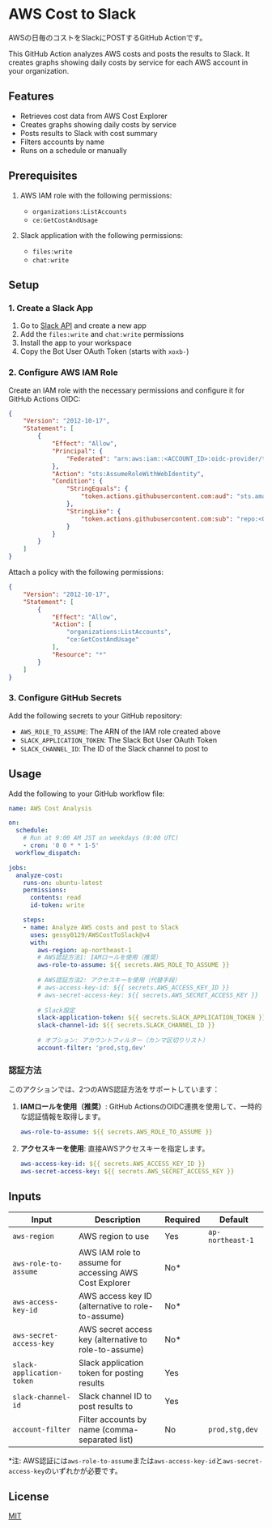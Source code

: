 # AWS Cost to Slack

AWSの日毎のコストをSlackにPOSTするGitHub Actionです。

This GitHub Action analyzes AWS costs and posts the results to Slack. It creates graphs showing daily costs by service for each AWS account in your organization.

## Features

- Retrieves cost data from AWS Cost Explorer
- Creates graphs showing daily costs by service
- Posts results to Slack with cost summary
- Filters accounts by name
- Runs on a schedule or manually

## Prerequisites

1. AWS IAM role with the following permissions:
   - `organizations:ListAccounts`
   - `ce:GetCostAndUsage`

2. Slack application with the following permissions:
   - `files:write`
   - `chat:write`

## Setup

### 1. Create a Slack App

1. Go to [Slack API](https://api.slack.com/apps) and create a new app
2. Add the `files:write` and `chat:write` permissions
3. Install the app to your workspace
4. Copy the Bot User OAuth Token (starts with `xoxb-`)

### 2. Configure AWS IAM Role

Create an IAM role with the necessary permissions and configure it for GitHub Actions OIDC:

```json
{
    "Version": "2012-10-17",
    "Statement": [
        {
            "Effect": "Allow",
            "Principal": {
                "Federated": "arn:aws:iam::<ACCOUNT_ID>:oidc-provider/token.actions.githubusercontent.com"
            },
            "Action": "sts:AssumeRoleWithWebIdentity",
            "Condition": {
                "StringEquals": {
                    "token.actions.githubusercontent.com:aud": "sts.amazonaws.com"
                },
                "StringLike": {
                    "token.actions.githubusercontent.com:sub": "repo:<GITHUB_USERNAME>/<REPO_NAME>:*"
                }
            }
        }
    ]
}
```

Attach a policy with the following permissions:

```json
{
    "Version": "2012-10-17",
    "Statement": [
        {
            "Effect": "Allow",
            "Action": [
                "organizations:ListAccounts",
                "ce:GetCostAndUsage"
            ],
            "Resource": "*"
        }
    ]
}
```

### 3. Configure GitHub Secrets

Add the following secrets to your GitHub repository:

- `AWS_ROLE_TO_ASSUME`: The ARN of the IAM role created above
- `SLACK_APPLICATION_TOKEN`: The Slack Bot User OAuth Token
- `SLACK_CHANNEL_ID`: The ID of the Slack channel to post to

## Usage

Add the following to your GitHub workflow file:

```yaml
name: AWS Cost Analysis

on:
  schedule:
    # Run at 9:00 AM JST on weekdays (0:00 UTC)
    - cron: '0 0 * * 1-5'
  workflow_dispatch:

jobs:
  analyze-cost:
    runs-on: ubuntu-latest
    permissions:
      contents: read
      id-token: write

    steps:
    - name: Analyze AWS costs and post to Slack
      uses: gessy0129/AWSCostToSlack@v4
      with:
        aws-region: ap-northeast-1
        # AWS認証方法1: IAMロールを使用（推奨）
        aws-role-to-assume: ${{ secrets.AWS_ROLE_TO_ASSUME }}
        
        # AWS認証方法2: アクセスキーを使用（代替手段）
        # aws-access-key-id: ${{ secrets.AWS_ACCESS_KEY_ID }}
        # aws-secret-access-key: ${{ secrets.AWS_SECRET_ACCESS_KEY }}
        
        # Slack設定
        slack-application-token: ${{ secrets.SLACK_APPLICATION_TOKEN }}
        slack-channel-id: ${{ secrets.SLACK_CHANNEL_ID }}
        
        # オプション: アカウントフィルター（カンマ区切りリスト）
        account-filter: 'prod,stg,dev'
```

### 認証方法

このアクションでは、2つのAWS認証方法をサポートしています：

1. **IAMロールを使用（推奨）**: GitHub ActionsのOIDC連携を使用して、一時的な認証情報を取得します。
   ```yaml
   aws-role-to-assume: ${{ secrets.AWS_ROLE_TO_ASSUME }}
   ```

2. **アクセスキーを使用**: 直接AWSアクセスキーを指定します。
   ```yaml
   aws-access-key-id: ${{ secrets.AWS_ACCESS_KEY_ID }}
   aws-secret-access-key: ${{ secrets.AWS_SECRET_ACCESS_KEY }}
   ```

## Inputs

| Input | Description | Required | Default |
|-------|-------------|----------|---------|
| `aws-region` | AWS region to use | Yes | `ap-northeast-1` |
| `aws-role-to-assume` | AWS IAM role to assume for accessing AWS Cost Explorer | No* | |
| `aws-access-key-id` | AWS access key ID (alternative to role-to-assume) | No* | |
| `aws-secret-access-key` | AWS secret access key (alternative to role-to-assume) | No* | |
| `slack-application-token` | Slack application token for posting results | Yes | |
| `slack-channel-id` | Slack channel ID to post results to | Yes | |
| `account-filter` | Filter accounts by name (comma-separated list) | No | `prod,stg,dev` |

*注: AWS認証には`aws-role-to-assume`または`aws-access-key-id`と`aws-secret-access-key`のいずれかが必要です。

## License

[MIT](LICENSE)
